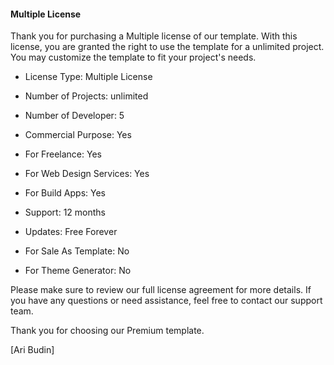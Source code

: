 #### Multiple License ####

Thank you for purchasing a Multiple license of our template. With this license, you are granted the right to use the template for a unlimited project. You may customize the template to fit your project's needs.

- License Type: Multiple License
- Number of Projects: unlimited
- Number of Developer: 5
- Commercial Purpose: Yes
- For Freelance: Yes
- For Web Design Services: Yes
- For Build Apps: Yes
- Support: 12 months
- Updates: Free Forever

- For Sale As Template: No
- For Theme Generator: No

Please make sure to review our full license agreement for more details. If you have any questions or need assistance, feel free to contact our support team.

Thank you for choosing our Premium template.

[Ari Budin]